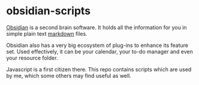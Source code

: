 # obsidian-scripts

[Obsidian](https://obsidian.md/) is a second brain software.
It holds all the information for you in simple plain text [markdown](https://www.markdownguide.org/) files.

Obsidian also has a very big ecosystem of plug-ins to enhance its feature set.
Used effectively, it can be your calendar, your to-do manager and even your resource folder.

Javascript is a first citizen there.
This repo contains scripts which are used by me, which some others may find useful as well.
